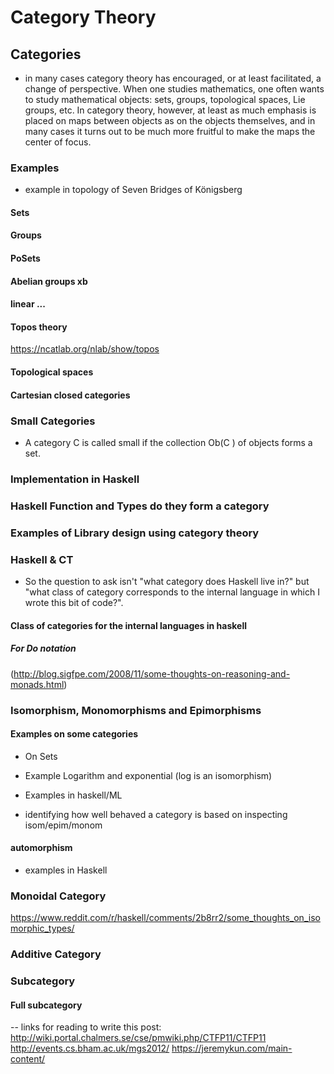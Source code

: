 
# Category Theory 

## Categories

-  in many cases category theory has encouraged, or at least facilitated, a change
of perspective. When one studies mathematics, one often wants to study mathematical objects: sets,
groups, topological spaces, Lie groups, etc. In category theory, however, at least as much emphasis is
placed on maps between objects as on the objects themselves, and in many cases it turns out to be
much more fruitful to make the maps the center of focus.


### Examples 

- example in topology of Seven Bridges of Königsberg  


#### Sets 

#### Groups 

#### PoSets

#### Abelian groups xb

#### linear ...

#### Topos theory
https://ncatlab.org/nlab/show/topos

#### Topological spaces

#### Cartesian closed categories 

### Small Categories
- A category C is called small if the collection Ob(C ) of objects forms a set.

### Implementation in Haskell 

### Haskell Function and Types do they form a category 

### Examples of Library design using category theory

### Haskell & CT 
- So the question to ask isn't "what category does Haskell live in?" but "what class of category corresponds to the internal language in which I wrote this bit of code?".  


#### Class of categories for the internal languages in haskell 

##### For Do notation 
(http://blog.sigfpe.com/2008/11/some-thoughts-on-reasoning-and-monads.html)

### Isomorphism, Monomorphisms and Epimorphisms

#### Examples on some categories 
- On Sets 

- Example Logarithm and exponential 
  (log is an isomorphism)

- Examples in haskell/ML 

- identifying how well behaved a category is based on inspecting isom/epim/monom

#### automorphism
 - examples in Haskell 

### Monoidal Category
https://www.reddit.com/r/haskell/comments/2b8rr2/some_thoughts_on_isomorphic_types/

### Additive Category 

### Subcategory

#### Full subcategory


-- 
links for reading to write this post:
http://wiki.portal.chalmers.se/cse/pmwiki.php/CTFP11/CTFP11
http://events.cs.bham.ac.uk/mgs2012/
https://jeremykun.com/main-content/
